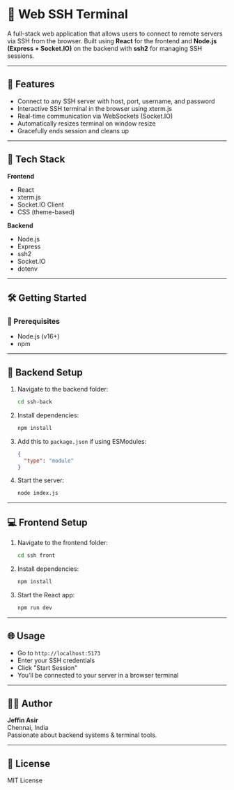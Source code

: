 # 🔐 Web SSH Terminal

A full-stack web application that allows users to connect to remote servers via SSH from the browser. Built using **React** for the frontend and **Node.js (Express + Socket.IO)** on the backend with **ssh2** for managing SSH sessions.

---

## 🚀 Features

- Connect to any SSH server with host, port, username, and password
- Interactive SSH terminal in the browser using xterm.js
- Real-time communication via WebSockets (Socket.IO)
- Automatically resizes terminal on window resize
- Gracefully ends session and cleans up

---

## 🧱 Tech Stack

**Frontend**

- React
- xterm.js
- Socket.IO Client
- CSS (theme-based)

**Backend**

- Node.js
- Express
- ssh2
- Socket.IO
- dotenv

---

## 🛠️ Getting Started

### 🔧 Prerequisites

- Node.js (v16+)
- npm

---

## 🔌 Backend Setup

1. Navigate to the backend folder:

   ```bash
   cd ssh-back
   ```

2. Install dependencies:

   ```bash
   npm install
   ```

3. Add this to `package.json` if using ESModules:

   ```json
   {
     "type": "module"
   }
   ```

4. Start the server:

   ```bash
   node index.js
   ```

---

## 💻 Frontend Setup

1. Navigate to the frontend folder:

   ```bash
   cd ssh front
   ```

2. Install dependencies:

   ```bash
   npm install
   ```

3. Start the React app:

   ```bash
   npm run dev
   ```

---

## 🌐 Usage

- Go to `http://localhost:5173`
- Enter your SSH credentials
- Click "Start Session"
- You’ll be connected to your server in a browser terminal

---

## 🧑‍💻 Author

**Jeffin Asir**  
Chennai, India  
Passionate about backend systems & terminal tools.

---

## 📄 License

MIT License
